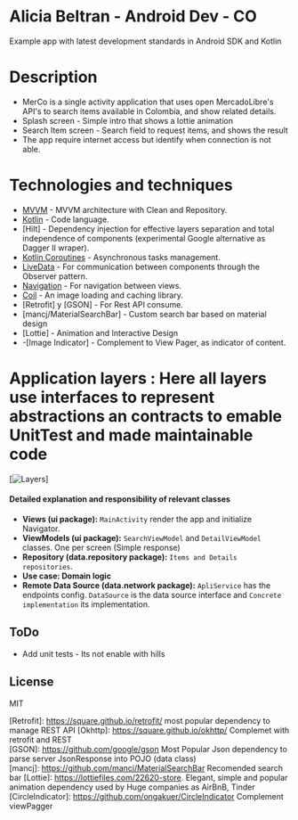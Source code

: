 # Alicia Beltran - Android Dev - CO

Example app with latest development standards in Android SDK and Kotlin

# Description
- MerCo is a single activity application that uses open MercadoLibre's API's to search items available in Colombia, and show related details.
- Splash screen - Simple intro that shows a lottie animation
- Search Item screen - Search field to request items, and shows the  result
- The app require internet access but  identify when connection is not able.

# Technologies and techniques
- [MVVM] - MVVM architecture with Clean and Repository.
- [Kotlin] - Code language.
- [Hilt] - Dependency injection for effective layers separation and total independence of components (experimental Google alternative as Dagger II wraper).
- [Kotlin Coroutines] - Asynchronous tasks management.
- [LiveData] - For communication between components through the Observer pattern.
- [Navigation] - For navigation between views.
- [Coil] - An image loading and caching library.
- [Retrofit] y [GSON] - For Rest API consume.
- [mancj/MaterialSearchBar] - Custom search bar based on material design
- [Lottie] - Animation and Interactive Design
- -[Image Indicator] - Complement to View Pager, as indicator of content.

# Application layers : Here all layers use interfaces to represent abstractions an contracts to emable UnitTest and made maintainable code
[![Layers](https://s17-us2.startpage.com/cgi-bin/serveimage?url=https:%2F%2Fcdn-images-1.medium.com%2Fmax%2F1200%2F1*Tt_OwtZJ993YzswuRyPQiA.png&sp=66100abec54b20aa81cadfed15aaf880)]

#### Detailed explanation and responsibility of relevant classes
-  **Views (ui package):** `MainActivity` render the app and initialize Navigator.
-  **ViewModels (ui package):** `SearchViewModel` and `DetailViewModel` classes. One per screen (Simple response)
-  **Repository (data.repository package):** `Items and Details repositories`.
-  **Use case: Domain logic**
-  **Remote Data Source (data.network package):** `ApliService` has the endpoints config. `DataSource` is the data source interface and `Concrete implementation` its implementation.

## ToDo
- Add unit tests - Its not enable with hills

License
----
MIT

[MVVM]: <https://en.wikipedia.org/wiki/Model%E2%80%93view%E2%80%93viewmodel>
[Kotlin]: <https://kotlinlang.org/>
[Dagger Hilt]: <https://dagger.dev/hilt/migration-guide.html>
[Kotlin Coroutines]: <https://kotlinlang.org/docs/reference/coroutines-overview.html>
[LiveData]: <https://developer.android.com/topic/libraries/architecture/livedata>
[Navigation]: <https://developer.android.com/guide/navigation>
[Coil]: <https://github.com/coil-kt/coil>
[Retrofit]: <https://square.github.io/retrofit/> most popular dependency to manage REST API
[Okhttp]: <https://square.github.io/okhttp/>     Complemet with retrofit and REST   
[GSON]: <https://github.com/google/gson>         Most Popular Json dependency to parse server JsonResponse into POJO (data class)   
[mancj]: <https://github.com/mancj/MaterialSearchBar> Recomended search bar
[Lottie]: <https://lottiefiles.com/22620-store>. Elegant, simple and popular animation dependency used by Huge companies as AirBnB, Tinder
[CircleIndicator]: <https://github.com/ongakuer/CircleIndicator>  Complement viewPagger
